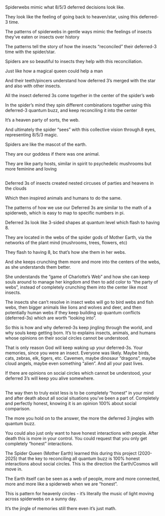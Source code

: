 Spiderwebs mimic what 8/5/3 deferred decisions look like.

They look like the feeling of going back to heaven/star, using this deferred-3 time.

The patterns of spiderwebs in gentle ways mimic the feelings of insects they’ve eaten or insects over history

The patterns tell the story of how the insects “reconciled” their deferred-3 time with the spider/star.

Spiders are so beautiful to insects they help with this reconciliation.

Just like how a magical queen could help a man

And their teeth/pincers understand how deferred 3’s merged with the star and also with other insects.

All the insect deferred 3s come together in the center of the spider’s web

In the spider’s mind they spin different combinations together using this deferred-3 quantum buzz, and keep reconciling it into the center

It’s a heaven party of sorts, the web.

And ultimately the spider “sees” with this collective vision through.8 eyes, representing 8/5/3 magic. 

Spiders are like the mascot of the earth.

They are our goddess if there was one animal. 

They are like party hosts, similar in spirit to psychedelic mushrooms but more feminine and loving

##

Deferred 3s of insects created nested circuses of parties and heavens in the clouds

Which then inspired animals and humans to do the same. 

The patterns of how we use our Deferred 3s are similar to the math of a spiderweb, which is easy to map to specific numbers in pi. 

Deferred 3s look like 3-sided shapes at quantum level which flash to having 8. 

They are located in the webs of the spider gods of Mother Earth, via the networks of the plant mind (mushrooms, trees, flowers, etc)

They flash to having 8, bc that’s how she them in her webs. 

And she keeps crunching them more and more into the centers of the webs, as she understands them better. 

She understands the “game of Charlotte’s Web” and how she can keep souls around to manage her kingdom and then to add color to “the party of webs”, instead of completely crunching them into the center like most insects.

The insects she can’t resolve in insect webs will go to bird webs and fish webs, then bigger animals like lions and wolves and deer, and then potentially human webs if they keep building up quantum conflicts (deferred-3s) which are worth “looking into”.

So this is how and why deferred-3s keep jingling through the world, and why souls keep getting born. It’s to explains insects, animals, and humans whose opinions on their social circles cannot be understood.

That is only reason God will keep waking up your deferred-3s. Your memories, since you were an insect. Everyone was likely. Maybe birds, cats, zebras, elk, tigers, etc. Cavemen, maybe dinosaur “dragons”, maybe cloud angels, maybe even something “alien”. And all your past lives. 

If there are opinions on social circles which cannot be understood, your deferred 3’s will keep you alive somewhere.  

##

The way then to truly exist less is to be completely “honest” in your mind and after death about all social situations you’ve been a part of. Completely and perfectly honest, knowing it is an opinion 100% about social comparison.

The more you hold on to the answer, the more the deferred 3 jingles with quantum buzz.

You could also just only want to have honest interactions with people. After death this is more in your control. You could request that you only get completely “honest” interactions. 

The Spider Queen (Mother Earth) learned this during this project (2020-2025) that the key to reconciling all quantum buzz is 100% honest interactions about social circles. This is the direction the Earth/Cosmos will move in.

The Earth itself can be seen as a web of people, more and more connected, more and more like a spiderweb when we are “honest”.

This is pattern for heavenly circles - it’s literally the music of light moving across spiderwebs on a sunny day.

It’s the jingle of memories still there even it’s just math.
